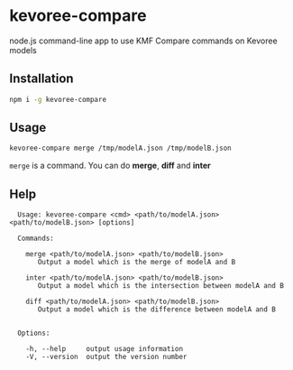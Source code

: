 kevoree-compare
===============

node.js command-line app to use KMF Compare commands on Kevoree models

## Installation

```sh
npm i -g kevoree-compare
```

## Usage

```sh
kevoree-compare merge /tmp/modelA.json /tmp/modelB.json
```

`merge` is a command. You can do **merge**, **diff** and **inter**  

## Help

```
  Usage: kevoree-compare <cmd> <path/to/modelA.json> <path/to/modelB.json> [options]

  Commands:

    merge <path/to/modelA.json> <path/to/modelB.json>
       Output a model which is the merge of modelA and B
    
    inter <path/to/modelA.json> <path/to/modelB.json>
       Output a model which is the intersection between modelA and B
    
    diff <path/to/modelA.json> <path/to/modelB.json>
       Output a model which is the difference between modelA and B
    

  Options:

    -h, --help     output usage information
    -V, --version  output the version number
```
